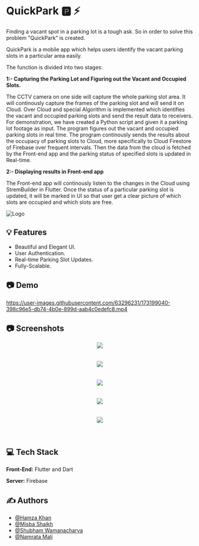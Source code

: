 
# QuickPark 🅿️ ⚡

Finding a vacant spot in a parking lot is a tough ask. So in order to solve this 
problem "QuickPark" is created.

QuickPark is a mobile app which helps users identify the vacant parking slots
in a particular area easily.

The function is divided into two stages:

**1:- Capturing the Parking Lot and Figuring out the Vacant and Occupied Slots.**

The CCTV camera on one side will capture the whole parking slot area.
It will continously capture the frames of the parking slot and will send it on Cloud.
Over Cloud and special Algorithm is implemented which identifies the
vacant and occupied parking slots and send the result data to receivers.
For demonstration, we have created a Python script and given it a parking lot footage as input.
The program figures out the vacant and occupied parking slots in real time.
The program continously sends the results about the occupacy of parking slots to Cloud, more specifically to Cloud Firestore of Firebase over frequent intervals. Then the data from the cloud is fetched by the Front-end app and the parking status of specified slots is updated in Real-time.
  
**2:- Displaying results in Front-end app**

The Front-end app will continously listen to the changes in the Cloud using StremBuilder in Flutter. 
Once the status of a particular parking slot is updated, it will be marked in UI so that
user get a clear picture of which slots are occupied and which slots are free.



![Logo](https://github.com/HamzaKhan07/QuickPark-app/blob/main/outputs/logo.png?raw=true)


## 💡 Features

- Beautiful and Elegant UI.
- User Authentication.
- Real-time Parking Slot Updates.
- Fully-Scalable.

## 📷 Demo

https://user-images.githubusercontent.com/63296231/173199040-398c96e5-db74-4b0e-899d-aab4c0edefc8.mp4


## 📷 Screenshots
 
<p align="center">
  <img src="https://github.com/HamzaKhan07/QuickPark-app/blob/main/outputs/cover.png?raw=true">
  <br>
  <br>
  <br>
  <img src="https://github.com/HamzaKhan07/QuickPark-app/blob/main/outputs/Screen1.png?raw=true">
  <br>
  <br>
  <br>
  <img src="https://github.com/HamzaKhan07/QuickPark-app/blob/main/outputs/Screen2.png?raw=true">
  <br>
  <br>
  <br>
  <img src="https://github.com/HamzaKhan07/QuickPark-app/blob/main/outputs/Screen3.png?raw=true">
  <br>
  <br>
  <br>
  <img src="https://github.com/HamzaKhan07/QuickPark-app/blob/main/outputs/Screen4.png?raw=true">
  <br>
  <br>
  <br>
</p>







## 💻 Tech Stack

**Front-End:** Flutter and Dart

**Server:** Firebase


## ✍️ Authors

- [@Hamza Khan](https://www.github.com/HamzaKhan07)
- [@Misba Shaikh](https://www.github.com/HamzaKhan07)
- [@Shubham Wamanacharya](https://www.github.com/ShubhamPW2911)
- [@Namrata Mali](https://www.github.com/Namrata-28)

